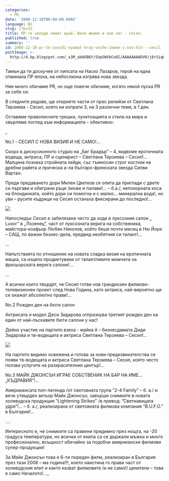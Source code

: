 ```yaml
---
categories:
  - PR
date: '2008-12-18T00:00:00.000Z'
language: BG
slug: /?p=32
title: ПР-те звезди нямат край. Вече имаме и нов хит - Сесил.
published: true
summary: ''
id: 2008-12-18-pr-te-zvezdi-nyamat-kray-veche-imame-i-nov-hit---sesil
postImage: >-
  http://4.bp.blogspot.com/_x3M_abAXB6Y/SUpSWVbCn8I/AAAAAAAADV0/j8rSiqHTOQw/s320/SESIL_IN_BIG_BROTHER-4_13.11.2008+G..jpg
---
```


Тамън да ти доскучее от липсата на Наско Лазаров, герой на една отминала ПР епоха, на небослкона изгрява нова звезда.


Ние много обичаме PR, но още повече обичаме, когато някой пуска PR за себе си.


В следните редове, ще откриете части от прес релийзи от Светлана Терзиева - Сесил, която ни изпрати 3, на 3 различни теми, в 1 ден.


Оставяме правописните грешки, пунктоацията и стила на мира и хвърляме поглед към информацията - обективно:

_


No.1 - СЕСИЛ С НОВА ВИЗИЯ И НЕ САМО!...


Скоро в дискусионното студио на „Биг Брадър” – 4, видяхме еротичната водеща, актриса, ПР и сценарист – Светлана Терзиева – Сесил!... Малцина познаха стройната лейди, със тъмносин строг костюм на дребни райета и прическа а-ла българо-френската звезда Силви Вартан.


Преди предаването дори Милен Цветков се опита да приглади с двете си пъргави и обиграни ръце /може и палави!... – б.а./, непокорната коса на блондинката, който дори си помогна и с малко... минерална вода!, но уви – русите къдрици на Сесил останаха фиксирани до последно!...

![](http://4.bp.blogspot.com/_x3M_abAXB6Y/SUpSWVbCn8I/AAAAAAAADV0/j8rSiqHTOQw/s320/SESIL_IN_BIG_BROTHER-4_13.11.2008+G..jpg)


Напоследък Сесил е забелязана често да ходи в луксозния салон „ Luxor” в „Лозенец”, част от луксозната верига на собственика, майстора-коафьор Любен Николов, който беше почти месец в Ню Йорк – САЩ, по важни бизнес-дела, предвид необятния си талант!...

...


Напътствията по отношение на новата сладка визия на еротичната мацка, са изцяло продиктувани от талантливите момчета на фризьорската верига салони!...

...


А всички които твърдят, че Сесил готви нов грандиозен филмово-телевизионен проект след Нова Година, като актриса, най-вероятно ще се окажат абсолютно прави!...


No.2 Рожден ден на бюти салон


Актрисата и модел Деси Зидарова отпразнува третият рожден ден на един от най-лъскавите бюти салони у нас!


Дейно участие на партито взеха - майка й – бизнесдамата Диди Зидарова и тв-водещата и актриса Светлана Терзиева – Сесил!...

![](http://3.bp.blogspot.com/_x3M_abAXB6Y/SUpSFCh2ZDI/AAAAAAAADVs/04F3LtdBgQY/s320/Sesil_Dessy_Zidarova_at_Nailbar_12.2008+g.-1.jpg)


На партито видимо освежена и готова за нови предизвикателства се появи тв-водещата и актриса Светлана Терзиева – Сесил, която често ползва услугите на разкрасителния център!...


No.3 МАЙК ДЖOНСЪН ИГРАЕ СОБСТВЕНИК НА БАР НА ИМЕ… „КЪДРАВИЯ”!...


Американсата поп-легенда /от световната група “2-4 Family” – б. а./ и вече утвърден актьор Майк Джонсън, завърши снимките в новата холивудска продукция "Lightening Strikes" /в превод: ”Светкавицата удря”!... – б. а./, реализирана от световната филмова компания “B.U.F.O.” в България!...

....


Интересното е, че снимките са правени предимно през нощта, на -20 градуса температури, но всички от екипа са се държали мъжки и много професионално, всъщност обичайно за подобни американски филмови супер-продукции!


За Майк Джонсън това е 6-ти пореден филм, реализиран в България през тази 2008 – ма година!!!, което наистина го прави част от холивудския елит и както казват филмовите /и не само!/ ценители – това е само Началото!..._
